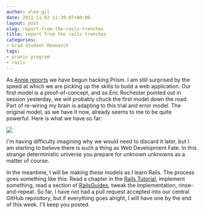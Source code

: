 ```yaml
---
author: alex-gil
date: 2011-11-02 11:39:07+00:00
layout: post
slug: report-from-the-rails-trenches
title: report from the rails trenches
categories:
- Grad Student Research
tags:
- praxis program
- rails
---
```


As [Annie reports](http://www.scholarslab.org/praxis-program/building-prism-let-there-be-light/) we have begun hacking Prism. I am still surprised by the speed at which we are picking up the skills to build a web application. Our first model is a proof-of-concept, and as Eric Rochester pointed out in session yesterday, we will probably chuck the first model down the road. Part of re-wiring my brain is adapting to this trial and error model. The original model, as we have it now, already seems to me to be quite powerful. Here is what we have so far:


[![](http://www.scholarslab.org/wp-content/uploads/2011/11/PrismDataModel-1-300x246.jpg)](http://www.scholarslab.org/praxis-program/report-from-the-rails-trenches/attachment/prismdatamodel-1/)


I'm having difficulty imagining why we would need to discard it later, but I am starting to believe there is such a thing as Web Development Fate. In this strange deterministic universe you prepare for unknown unknowns as a matter of course.

In the meantime, I will be making these models as I learn Rails. The process goes something like this: Read a chapter in the [Rails Tutorial](http://ruby.railstutorial.org/ruby-on-rails-tutorial-book), implement something, read a section of [RailsGuides](http://guides.rubyonrails.org/), tweak the implementation, rinse-and-repeat. So far, I have not had a pull request accepted into our central GitHub repository, but if everything goes alright, I will have one by the end of this week. I'll keep you posted.
